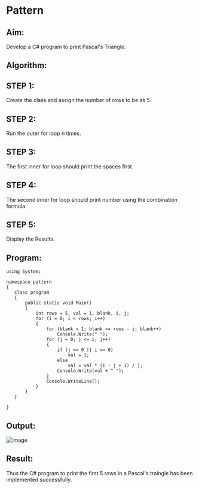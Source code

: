# Pattern
## Aim:
Develop a C# program to print Pascal's Triangle.

## Algorithm:
## STEP 1: 
Create the class and assign the number of rows to be as 5. <br>
## STEP 2:
Run the outer for loop n times. <br>
## STEP 3:
The first inner for loop should print the spaces first. <br>
## STEP 4: 
The second inner for loop should print number using the combination formula. <br>
## STEP 5: 
Display the Results. <br>
## Program:
 ```
 using System;

namespace pattern
{
    class program
    {
        public static void Main()
        {
            int rows = 5, val = 1, blank, i, j;
            for (i = 0; i < rows; i++)
            {
                for (blank = 1; blank <= rows - i; blank++)
                    Console.Write(" ");
                for (j = 0; j <= i; j++)
                {
                    if (j == 0 || i == 0)
                        val = 1;
                    else
                        val = val * (i - j + 1) / j;
                    Console.Write(val + " ");
                }
                Console.WriteLine();
            }
        }
    }

}
```

## Output:
![image](https://user-images.githubusercontent.com/75260837/189271919-8477ea0e-fd42-45b9-8f2e-80e62a064cd6.png)


## Result:
Thus the C# program to print the first 5 rows in a Pascal's traingle has been implemented successfully.

